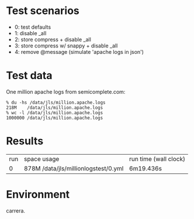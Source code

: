 # Test scenarios

* 0: test defaults
* 1: disable _all
* 2: store compress + disable _all
* 3: store compress w/ snappy + disable _all
* 4: remove @message (simulate 'apache logs in json')

# Test data

One million apache logs from semicomplete.com:

    % du -hs /data/jls/million.apache.logs 
    218M    /data/jls/million.apache.logs
    % wc -l /data/jls/million.apache.logs
    1000000 /data/jls/million.apache.logs

# Results

<table>
  <tr>
    <td> run </td>
    <td> space usage </td>
    <td> run time (wall clock) </td>
  </tr>
  <tr>
    <td> 0 </td>
    <td> 878M    /data/jls/millionlogstest/0.yml </td>
    <td> 6m19.436s </td>
  </tr>
</table>

# Environment

carrera.
